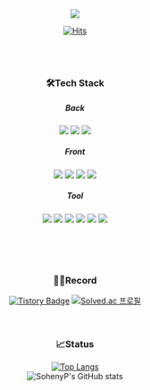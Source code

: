 <div align="center">
<img src="https://capsule-render.vercel.app/api?type=Waving&color=0:6eedb1,100:fef787&height=300&section=header&text=Soheny.P&fontSize=80&fontColor=000000&descSize=600&animation=fadeIn&fontAlign=70" />

[![Hits](https://hits.seeyoufarm.com/api/count/incr/badge.svg?url=https%3A%2F%2Fgithub.com%2FSohenyP&count_bg=%23ACA759&title_bg=%23357C5A&icon=&icon_color=%23E7E7E7&title=Hi+There%21&edge_flat=false)](https://hits.seeyoufarm.com)
</br>
</br>
</br>
</br>
 ### 🛠️Tech Stack
 
##### Back       
<img src="https://img.shields.io/badge/Java-007396?style=plastic&logo=Java&logoColor=white">
<img src="https://img.shields.io/badge/Spring-6DB33F?style=plastic&logo=Spring&logoColor=white">
<img src="https://img.shields.io/badge/MariaDB-003545?style=plastic&logo=MariaDB&logoColor=white">
  
##### Front
<img src="https://img.shields.io/badge/HTML5-E34F26?style=plastic&logo=HTML5&logoColor=white">
<img src="https://img.shields.io/badge/CSS3-1572B6?style=plastic&logo=CSS3&logoColor=white">
<img src="https://img.shields.io/badge/JavaScript-F7DF1E?style=plastic&logo=JavaScript&logoColor=white">
<img src="https://img.shields.io/badge/jQuery-0769AD?style=plastic&logo=jQuery&logoColor=white">

##### Tool
<img src="https://img.shields.io/badge/VisualStudio-5C2D91?style=plastic&logo=VisualStudio&logoColor=white">
<img src="https://img.shields.io/badge/EclipseIDE-2C2255?style=plastic&logo=EclipseIDE&logoColor=white">
<img src="https://img.shields.io/badge/Figma-F24E1E?style=plastic&logo=Figma&logoColor=white">
<img src="https://img.shields.io/badge/diagrams.net-F08705?style=plastic&logo=diagrams.net&logoColor=white">
<img src="https://img.shields.io/badge/Git-F05032?style=plastic&logo=Git&logoColor=white">
<img src="https://img.shields.io/badge/Trello-0052CC?style=plastic&logo=Trello&logoColor=white">
</br>
</br>
</br>
</br>

#    
### 🙋‍♀️Record
 [![Tistory Badge](https://img.shields.io/badge/Tech%20Blog-20C997?style=flat&logoColor=white)]("https://soheny-provides.tistory.com/")
[![Solved.ac
프로필](http://mazassumnida.wtf/api/mini/generate_badge?boj=honiie)](https://solved.ac/honiie)
</br>
</br>

#    
### 📈Status
[![Top Langs](https://github-readme-stats.vercel.app/api/top-langs/?username=sohenyp&layout=compact)](https://github.com/anuraghazra/github-readme-stats) </br>
 ![SohenyP's GitHub stats](https://github-readme-stats.vercel.app/api?username=sohenyp&show_icons=true&count_private=true&theme=dracula)
</br>
</br>
</br>
</br>
</div>

 





